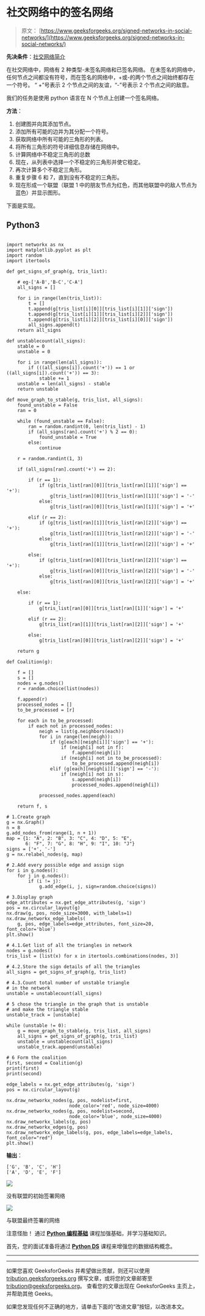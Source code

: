 # 社交网络中的签名网络

> 原文： [https://www.geeksforgeeks.org/signed-networks-in-social-networks/](https://www.geeksforgeeks.org/signed-networks-in-social-networks/)

**先决条件**：[社交网络简介](https://www.geeksforgeeks.org/introduction-to-social-networks-using-networkx-in-python/)

在社交网络中，网络有 2 种类型-未签名网络和已签名网络。 在未签名的网络中，任何节点之间都没有符号，而在签名的网络中，+或-的两个节点之间始终都存在一个符号。 “ +”号表示 2 个节点之间的友谊，“-”号表示 2 个节点之间的敌意。

我们的任务是使用 python 语言在 N 个节点上创建一个签名网络。

**方法**：

1.  创建图并向其添加节点。
2.  添加所有可能的边并为其分配一个符号。
3.  获取网络中所有可能的三角形的列表。
4.  将所有三角形的符号详细信息存储在网络中。
5.  计算网络中不稳定三角形的总数
6.  现在，从列表中选择一个不稳定的三角形并使它稳定。
7.  再次计算多个不稳定三角形。
8.  重复步骤 6 和 7，直到没有不稳定的三角形。
9.  现在形成一个联盟（联盟 1 中的朋友节点为红色，而其他联盟中的敌人节点为蓝色）并显示图形。

下面是实现。

## Python3

```

import networkx as nx 
import matplotlib.pyplot as plt 
import random 
import itertools 

def get_signs_of_graph(g, tris_list): 

    # eg-['A-B','B-C','C-A'] 
    all_signs = [] 

    for i in range(len(tris_list)): 
        t = [] 
        t.append(g[tris_list[i][0]][tris_list[i][1]]['sign']) 
        t.append(g[tris_list[i][1]][tris_list[i][2]]['sign']) 
        t.append(g[tris_list[i][2]][tris_list[i][0]]['sign']) 
        all_signs.append(t) 
    return all_signs 

def unstablecount(all_signs): 
    stable = 0
    unstable = 0

    for i in range(len(all_signs)): 
        if (((all_signs[i]).count('+')) == 1 or ((all_signs[i]).count('+')) == 3): 
            stable += 1
    unstable = len(all_signs) - stable 
    return unstable 

def move_graph_to_stable(g, tris_list, all_signs): 
    found_unstable = False
    ran = 0

    while (found_unstable == False): 
        ran = random.randint(0, len(tris_list) - 1) 
        if (all_signs[ran].count('+') % 2 == 0): 
            found_unstable = True
        else: 
            continue

    r = random.randint(1, 3) 

    if (all_signs[ran].count('+') == 2): 

        if (r == 1): 
            if (g[tris_list[ran][0]][tris_list[ran][1]]['sign'] == '+'): 
                g[tris_list[ran][0]][tris_list[ran][1]]['sign'] = '-'
            else: 
                g[tris_list[ran][0]][tris_list[ran][1]]['sign'] = '+'

        elif (r == 2): 
            if (g[tris_list[ran][1]][tris_list[ran][2]]['sign'] == '+'): 
                g[tris_list[ran][1]][tris_list[ran][2]]['sign'] = '-'
            else: 
                g[tris_list[ran][1]][tris_list[ran][2]]['sign'] = '+'

        else: 
            if (g[tris_list[ran][0]][tris_list[ran][2]]['sign'] == '+'): 
                g[tris_list[ran][0]][tris_list[ran][2]]['sign'] = '-'
            else: 
                g[tris_list[ran][0]][tris_list[ran][2]]['sign'] = '+'

    else: 

        if (r == 1): 
            g[tris_list[ran][0]][tris_list[ran][1]]['sign'] = '+'

        elif (r == 2): 
            g[tris_list[ran][1]][tris_list[ran][2]]['sign'] = '+'

        else: 
            g[tris_list[ran][0]][tris_list[ran][2]]['sign'] = '+'

    return g 

def Coalition(g): 

    f = [] 
    s = [] 
    nodes = g.nodes() 
    r = random.choice(list(nodes)) 

    f.append(r) 
    processed_nodes = [] 
    to_be_processed = [r] 

    for each in to_be_processed: 
        if each not in processed_nodes: 
            neigh = list(g.neighbors(each)) 
            for i in range(len(neigh)): 
                if (g[each][neigh[i]]['sign'] == '+'): 
                    if (neigh[i] not in f): 
                        f.append(neigh[i]) 
                    if (neigh[i] not in to_be_processed): 
                        to_be_processed.append(neigh[i]) 
                elif (g[each][neigh[i]]['sign'] == '-'): 
                    if (neigh[i] not in s): 
                        s.append(neigh[i]) 
                        processed_nodes.append(neigh[i]) 

            processed_nodes.append(each) 

    return f, s 

# 1.Create graph 
g = nx.Graph() 
n = 8
g.add_nodes_from(range(1, n + 1)) 
map = {1: "A", 2: "B", 3: "C", 4: "D", 5: "E", 
       6: "F", 7: "G", 8: "H", 9: "I", 10: "J"} 
signs = ['+', '-'] 
g = nx.relabel_nodes(g, map) 

# 2.Add every possible edge and assign sign 
for i in g.nodes(): 
    for j in g.nodes(): 
        if (i != j): 
            g.add_edge(i, j, sign=random.choice(signs)) 

# 3.Display graph 
edge_attributes = nx.get_edge_attributes(g, 'sign') 
pos = nx.circular_layout(g) 
nx.draw(g, pos, node_size=3000, with_labels=1) 
nx.draw_networkx_edge_labels( 
    g, pos, edge_labels=edge_attributes, font_size=20, font_color='blue') 
plt.show() 

# 4.1.Get list of all the triangles in network 
nodes = g.nodes() 
tris_list = [list(x) for x in itertools.combinations(nodes, 3)] 

# 4.2.Store the sign details of all the triangles 
all_signs = get_signs_of_graph(g, tris_list) 

# 4.3.Count total number of unstable triangle 
# in the network 
unstable = unstablecount(all_signs) 

# 5 chose the triangle in the graph that is unstable 
# and make the triangle stable 
unstable_track = [unstable] 

while (unstable != 0): 
    g = move_graph_to_stable(g, tris_list, all_signs) 
    all_signs = get_signs_of_graph(g, tris_list) 
    unstable = unstablecount(all_signs) 
    unstable_track.append(unstable) 

# 6 Form the coalition 
first, second = Coalition(g) 
print(first) 
print(second) 

edge_labels = nx.get_edge_attributes(g, 'sign') 
pos = nx.circular_layout(g) 

nx.draw_networkx_nodes(g, pos, nodelist=first, 
                       node_color='red', node_size=4000) 
nx.draw_networkx_nodes(g, pos, nodelist=second, 
                       node_color='blue', node_size=4000) 
nx.draw_networkx_labels(g, pos) 
nx.draw_networkx_edges(g, pos) 
nx.draw_networkx_edge_labels(g, pos, edge_labels=edge_labels, font_color="red") 
plt.show() 

```

**输出**：

```
['G', 'B', 'C', 'H']
['A', 'D', 'E', 'F']

```

![](img/eec2dbd7d7db6ecf48990e32f7010227.png)

没有联盟的初始签署网络

![](img/eba942ab76fb303d27bde25b30b634a2.png)

与联盟最终签署的网络

注意怪胎！ 通过 [**Python 编程基础**](https://practice.geeksforgeeks.org/courses/Python-Foundation?utm_source=geeksforgeeks&utm_medium=article&utm_campaign=GFG_Article_Bottom_Python_Foundation) 课程加强基础，并学习基础知识。

首先，您的面试准备将通过 [**Python DS**](https://practice.geeksforgeeks.org/courses/Data-Structures-With-Python?utm_source=geeksforgeeks&utm_medium=article&utm_campaign=GFG_Article_Bottom_Python_DS) 课程来增强您的数据结构概念。

* * *

* * *

如果您喜欢 GeeksforGeeks 并希望做出贡献，则还可以使用 [tribution.geeksforgeeks.org](https://contribute.geeksforgeeks.org/) 撰写文章，或将您的文章邮寄至 tribution@geeksforgeeks.org。 查看您的文章出现在 GeeksforGeeks 主页上，并帮助其他 Geeks。

如果您发现任何不正确的地方，请单击下面的“改进文章”按钮，以改进本文。
